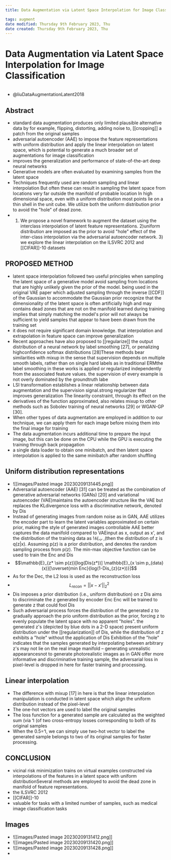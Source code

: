 ```yaml
---
title: Data Augmentation via Latent Space Interpolation for Image Classification

tags: augment    
date modified: Thursday 9th February 2023, Thu
date created: Thursday 9th February 2023, Thu
---
```


# Data Augmentation via Latent Space Interpolation for Image Classification
```toc
```

- @liuDataAugmentationLatent2018
## Abstract
- standard data augmentation produces only limited plausible alternative data by for example, flipping, distorting, adding noise to, [[cropping]] a patch from the original samples
- adversarial autoencoder (AAE) to impose the feature representations with uniform distribution and apply the linear interpolation on latent space, which is potential to generate a much broader set of augmentations for image classification
- improves the generalization and performance of state-of-the-art deep neural networks
- Generative models are often evaluated by examining samples from the latent space 
- Techniques frequently used are random sampling and linear interpolation But often these can result in sampling the latent space from locations very far outside the manifold of probable location In high dimensional space, even with a uniform distribution most points lie on a thin shell in the unit cube. We utilize both the uniform distribution prior to avoid the "hole" of dead zone.
- 1) We propose a novel framework to augment the dataset using the interclass interpolation of latent feature representations. 2)uniform distribution are imposed as the prior to avoid "hole" effect of the inter-class interpolation via the adversarial autoencoder network. 3) we explore the linear interpolation on the ILSVRC 2012 and [[CIFAR]]-10 datasets
## PROPOSED METHOD
- latent space interpolation followed two useful principles when sampling the latent space of a generative model avoid sampling from locations that are highly unlikely given the prior of the model. being used in the original VAE paper which adjusted sampling through the inverse [[CDF]] of the Gaussian to accommodate the Gaussian prior recognize that the dimensionality of the latent space is often artificially high and may contains dead zones that are not on the manifold learned during training implies that simply matching the model's prior will not always be sufficient to yield samples that appear to have been drawn from the training set
- it does not require significant domain knowledge. that interpolation and extrapolation in feature space can improve generalization
- Recent approaches have also proposed to [[regularize]] the output distribution of a neural network by label smoothing [27], or penalizing highconfidence softmax distributions [28]These methods bear similarities with mixup in the sense that supervision depends on multiple smooth labels, rather than on single hard labels as in traditional ERMthe label smoothing in these works is applied or regularized independently from the associated feature values. the supervision of every example is not overly dominated by the groundtruth labe
- LSI transformation establishes a linear relationship between data augmentation and the supervision signal.strong regularizer that improves generalization The linearity constraint, through its effect on the
- derivatives of the function approximated, also relates mixup to other methods such as Sobolev training of neural networks [29] or WGAN-GP [30].
- When other types of data augmentation are employed in addition to our technique, we can apply them for each image before mixing them into the final image for training
- The data augmentation incurs additional time to prepare the input image, but this can be done on the CPU while the GPU is executing the training through back propagation
- a single data loader to obtain one minibatch, and then latent space interpolation is applied to the same minibatch after random shuffling
## Uniform distribution representations
- ![[images/Pasted image 20230209131445.png]]
- Adversarial autoencoder (AAE) [31] can be treated as the combination of generative adversarial networks (GANs) [20] and variational autoencoder (VAE)maintains the autoencoder structure like the VAE but replaces the KLdivergence loss with a discriminative network, denoted by Dis
- Instead of generating images from random noise as in GAN, AAE utilizes the encoder part to learn the latent variables approximated on certain prior, making the style of generated images controllable AAE better captures the data manifold compared to VAEinput as x, output as x', and the distribution of the training data as  ! ௧ (ݔ ,(then the distribution of z is q(z|x). Assuming p(z) is a prior distribution, and denotes the random sampling process from p(z). The min-max objective function can be used to  train the Enc and Dis
- $$\mathbb{E}_{z* \sim p(z)}[log(Dis(z*))] \mathbb{E}_{x \sim p_{data}(x)}[\overset{min Enc}{log(1-Dis_{z}(z*))}]$$
- As for the Dec, the L2 loss is used as the reconstruction loss
- $$L_{recon}= ||x-x'||^{2}_{2}$$
- Dis imposes a prior distribution (i.e., uniform distribution) on z Dis aims to discriminate the z generated by encoder Enc Enc will be trained to generate z that could fool Dis
- Such adversarial process forces the distribution of the generated z to gradually approach the prio uniform distribution as the prior, forcing z to evenly populate the latent space with no apparent "holes". the generated z's (depicted by blue dots in a 2-D space) present uniform distribution under the [[regularization]] of Dis, while the distribution of z exhibits a "hole" without the application of Dis Exhibition of the "hole" indicates that the samples generated by interpolating between arbitrary z's may not lie on the real image manifold – generating unrealistic appearancesnot to generate photorealistic images as in GAN offer more informative and discriminative training sample, the adversarial loss in pixel-level is dropped in here for faster training and processing.
## Linear interpolation
- The difference with mixup [17] in here is that the linear interpolation manipulation is conducted in latent space which align the uniform distribution instead of the pixel-level
- The one-hot vectors are used to label the original samples
- The loss function for a generated sample are calculated as the weighted sum (via ߣ (of two cross-entropy losses corresponding to both of its original samples
- When the 0.5=ߣ, we can simply use two-hot vector to label the generated sample belongs to two of its original samples for faster processing.
## CONCLUSION
- vicinal risk minimization trains on virtual examples constructed via interpolations of the features in a latent space with uniform distributionSeveral methods are employed to avoid the dead zone in manifold of feature representations.
- the ILSVRC 2012
- [[CIFAR]]-10
- valuable for tasks with a limited number of samples, such as medical image classification tasks


## Images
- ![[images/Pasted image 20230209131412.png]]
- ![[images/Pasted image 20230209131420.png]]
- ![[images/Pasted image 20230209131428.png]]
- 

